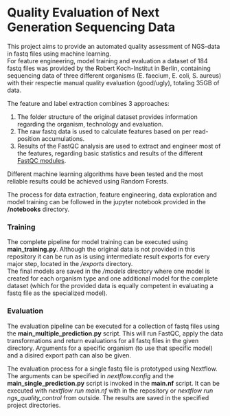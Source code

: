 # Quality Evaluation of Next Generation Sequencing Data

This project aims to provide an automated quality assessment of NGS-data in fastq files using machine learning.  
For feature engineering, model training and evaluation a dataset of 184 fastq files was provided by the Robert Koch-Institut in Berlin, containing sequencing data of three different organisms (E. faecium, E. coli, S. aureus) with their respectie manual quality evaluation (good/ugly), totaling 35GB of data.  

The feature and label extraction combines 3 approaches:  
1. The folder structure of the original dataset provides information regarding the organism, technology and evaluation.
2. The raw fastq data is used to calculate features based on per read-position accumulations.
3. Results of the FastQC analysis are used to extract and engineer most of the features, regarding basic statistics and results of the different [FastQC modules](https://www.bioinformatics.babraham.ac.uk/projects/fastqc/Help/3%20Analysis%20Modules/).

Different machine learning algorithms have been tested and the most reliable results could be achieved using Random Forests.  

The process for data extraction, feature engineering, data exploration and model training can be followed in the jupyter notebook provided in the **/notebooks** directory.

### Training

The complete pipeline for model training can be executed using **main_training.py**.
Although the original data is not provided in this repository it can be run as is using intermediate result exports for every major step, located in the */exports* directory.  
The final models are saved in the */models* directory where one model is created for each organism type and one additional model for the complete dataset (which for the provided data is equally competent in evaluating a fastq file as the specialized model).

### Evaluation

The evaluation pipeline can be executed for a collection of fastq files using the **main_multiple_prediction.py** script. This will run FastQC, apply the data transformations and return evaluations for all fastq files in the given directory. Arguments for a specific organism (to use that specific model) and a disired export path can also be given.

The evaluation process for a single fastq file is prototyped using Nextflow. The arguments can be specified in *nextflow.config* and the **main_single_prediction.py** script is invoked in the **main.nf** script. It can be executed with *nextflow run main.nf* with in the repository or *nextflow run ngs_quality_control* from outside.
The results are saved in the specified project directories.